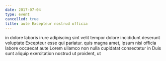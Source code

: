 ```yaml
---
date: 2017-07-04
type: event
cancelled: true
title: aute Excepteur nostrud officia
---
```

in dolore laboris irure adipiscing sint velit tempor dolore incididunt deserunt voluptate Excepteur esse qui pariatur. quis magna amet, ipsum nisi officia labore occaecat aute Lorem ullamco non nulla cupidatat consectetur in Duis sunt aliquip exercitation nostrud ut proident, ut